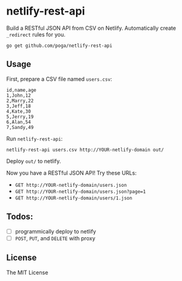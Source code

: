 # netlify-rest-api

Build a RESTful JSON API from CSV on Netlify. Automatically create `_redirect` rules for you.

`go get github.com/poga/netlify-rest-api`

## Usage

First, prepare a CSV file named `users.csv`:

```csv
id,name,age
1,John,12
2,Marry,22
3,Jeff,18
4,Kate,30
5,Jerry,19
6,Alan,54
7,Sandy,49
```

Run `netlify-rest-api`:

```
netlify-rest-api users.csv http://YOUR-netlify-domain out/
```

Deploy `out/` to netlify.

Now you have a RESTful JSON API! Try these URLs:

* `GET http://YOUR-netlify-domain/users.json`
* `GET http://YOUR-netlify-domain/users.json?page=1`
* `GET http://YOUR-netlify-domain/users/1.json`


## Todos:

- [ ] programmically deploy to netlify
- [ ] `POST`, `PUT`, and `DELETE` with proxy

## License

The MIT License

